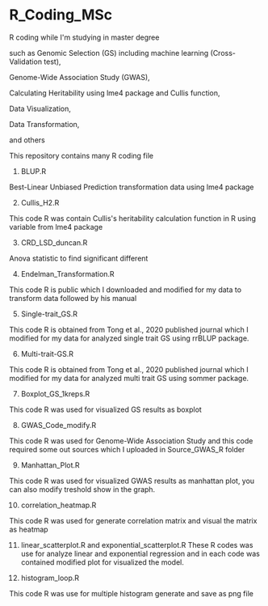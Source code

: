 # R_Coding_MSc
R coding while I'm studying in master degree

such as Genomic Selection (GS) including machine learning (Cross-Validation test), 

Genome-Wide Association Study (GWAS),

Calculating Heritability using lme4 package and Cullis function,

Data Visualization,

Data Transformation,

and others

This repository contains many R coding file
1. BLUP.R 

Best-Linear Unbiased Prediction transformation data using lme4 package

2. Cullis_H2.R

This code R was contain Cullis's heritability calculation function in R using variable from lme4 package

3. CRD_LSD_duncan.R

Anova statistic to find significant different

4. Endelman_Transformation.R

This code R is public which I downloaded and modified for my data to transform data followed by his manual

5. Single-trait_GS.R

This code R is obtained from Tong et al., 2020 published journal which I modified for my data for analyzed single trait GS using rrBLUP package.

6. Multi-trait-GS.R

This code R is obtained from Tong et al., 2020 published journal which I modified for my data for analyzed multi trait GS using sommer package.

7. Boxplot_GS_1kreps.R

This code R was used for visualized GS results as boxplot

8. GWAS_Code_modify.R

This code R was used for Genome-Wide Association Study and this code required some out sources which I uploaded in Source_GWAS_R folder

9. Manhattan_Plot.R

This code R was used for visualized GWAS results as manhattan plot, you can also modify treshold show in the graph.

10. correlation_heatmap.R

This code R was used for generate correlation matrix and visual the matrix as heatmap

11. linear_scatterplot.R and exponential_scatterplot.R
These R codes was use for analyze linear and exponential regression and in each code was contained modified plot for visualized the model.

12. histogram_loop.R

This code R was use for multiple histogram generate and save as png file
